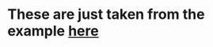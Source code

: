 # These are just taken from the example [here](https://github.com/lucia-auth/examples/tree/main/nuxt/username-and-password/server/api)
